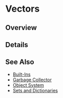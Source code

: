 Vectors
=======

## Overview




## Details




## See Also
* [Built-Ins](Built-Ins.md)
* [Garbage Collector](Garbage_Collector.md)
* [Object System](Object_System.md)
* [Sets and Dictionaries](Sets_and_Dictionaries.md)
